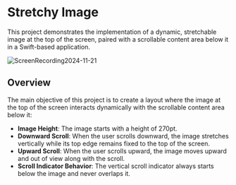 # Stretchy Image
This project demonstrates the implementation of a dynamic, stretchable image at the top of the screen, paired with a scrollable content area below it in a Swift-based application.

![ScreenRecording2024-11-21](https://github.com/user-attachments/assets/ba8c4131-36b2-4236-8a02-30f4c3de45e3)

## Overview

The main objective of this project is to create a layout where the image at the top of the screen interacts dynamically with the scrollable content area below it:

- **Image Height**: The image starts with a height of 270pt.
- **Downward Scroll**: When the user scrolls downward, the image stretches vertically while its top edge remains fixed to the top of the screen.
- **Upward Scroll**: When the user scrolls upward, the image moves upward and out of view along with the scroll.
- **Scroll Indicator Behavior**: The vertical scroll indicator always starts below the image and never overlaps it.
